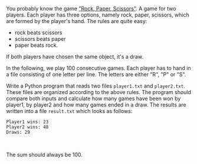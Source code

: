 You probably know the game ["Rock, Paper, Scissors"](https://en.wikipedia.org/wiki/Rock_paper_scissors). A game for two
players. Each player has three options, namely rock, paper, scissors, which are formed by the player's hand. The rules
are quite easy:
- rock beats scissors
- scissors beats paper
- paper beats rock.

If both players have chosen the same object, it's a draw.

In the following, we play 100 consecutive games. Each player has to hand in a file consisting of one letter per line.
The letters are either "R", "P" or "S".

Write a Python program that reads two files `player1.txt` and `player2.txt`. These files are organized according to the
above rules. The program should compare both inputs and calculate how many games have been won by player1, by player2
and how many games ended in a draw. The results are written into a file `result.txt` which looks as follows:

	Player1 wins: 23
	Player2 wins: 48
	Draws: 29

<br/>

The sum should always be 100.